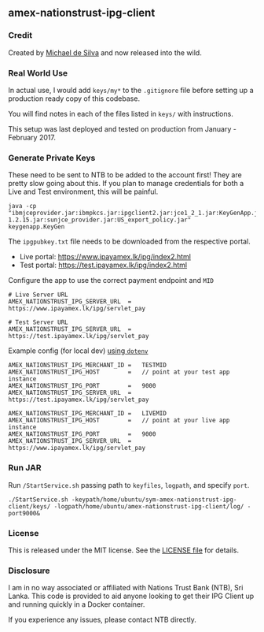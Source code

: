 ## amex-nationstrust-ipg-client

### Credit

Created by [Michael de Silva](http://desilva.io/) and now released into the wild.

### Real World Use

In actual use, I would add `keys/my*` to the `.gitignore` file before setting up a production ready copy of this codebase.

You will find notes in each of the files listed in `keys/` with instructions.

This setup was last deployed and tested on production from January - February 2017.

### Generate Private Keys

These need to be sent to NTB to be added to the account first!  They are pretty slow going about this.
If you plan to manage credentials for both a Live and Test environment, this will be painful.

```
java -cp
"ibmjceprovider.jar:ibmpkcs.jar:ipgclient2.jar:jce1_2_1.jar:KeyGenApp.jar:local_policy.jar:log4j-1.2.15.jar:sunjce_provider.jar:US_export_policy.jar"
keygenapp.KeyGen
```

The `ipgpubkey.txt` file needs to be downloaded from the respective portal.

* Live portal: https://www.ipayamex.lk/ipg/index2.html
* Test portal: https://test.ipayamex.lk/ipg/index2.html

Configure the app to use the correct payment endpoint and `MID`

```
# Live Server URL
AMEX_NATIONSTRUST_IPG_SERVER_URL  =   https://www.ipayamex.lk/ipg/servlet_pay

# Test Server URL
AMEX_NATIONSTRUST_IPG_SERVER_URL  =   https://test.ipayamex.lk/ipg/servlet_pay
```

Example config (for local dev) [using `dotenv`](https://www.npmjs.com/package/dotenv)

```
AMEX_NATIONSTRUST_IPG_MERCHANT_ID =   TESTMID
AMEX_NATIONSTRUST_IPG_HOST        =   // point at your test app instance
AMEX_NATIONSTRUST_IPG_PORT        =   9000
AMEX_NATIONSTRUST_IPG_SERVER_URL  =   https://test.ipayamex.lk/ipg/servlet_pay

AMEX_NATIONSTRUST_IPG_MERCHANT_ID =   LIVEMID
AMEX_NATIONSTRUST_IPG_HOST        =   // point at your live app instance
AMEX_NATIONSTRUST_IPG_PORT        =   9000
AMEX_NATIONSTRUST_IPG_SERVER_URL  =   https://www.ipayamex.lk/ipg/servlet_pay
```

### Run JAR

Run `/StartService.sh` passing path to `keyfiles`, `logpath`, and specify `port`.

```
./StartService.sh -keypath/home/ubuntu/sym-amex-nationstrust-ipg-client/keys/ -logpath/home/ubuntu/amex-nationstrust-ipg-client/log/ -port9000&
```

### License

This is released under the MIT license. See the [LICENSE file](LICENSE) for details.

### Disclosure

I am in no way associated or affiliated with Nations Trust Bank (NTB), Sri Lanka.  This code is provided to aid anyone looking to get their IPG Client up and running quickly in a Docker container.

If you experience any issues, please contact NTB directly.
